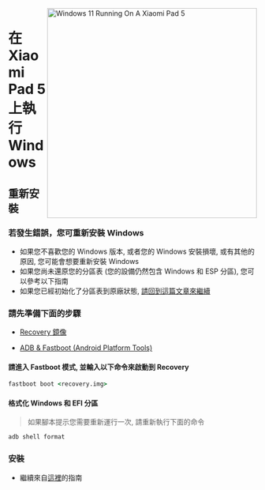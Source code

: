 <img align="right" src="https://raw.githubusercontent.com/erdilS/Port-Windows-11-Xiaomi-Pad-5/main/nabu.png" width="425" alt="Windows 11 Running On A Xiaomi Pad 5">

# 在 Xiaomi Pad 5 上執行 Windows

## 重新安裝

### 若發生錯誤，您可重新安裝 Windows
- 如果您不喜歡您的 Windows 版本, 或者您的 Windows 安裝損壞, 或有其他的原因, 您可能會想要重新安裝 Windows
- 如果您尚未還原您的分區表 (您的設備仍然包含 Windows 和 ESP 分區), 您可以參考以下指南
- 如果您已經初始化了分區表到原廠狀態, [請回到這篇文章來繼續](/guide/Traditional%20Chinese/1-partition-tw.md)

### 請先準備下面的步驟
- [Recovery 鏡像](https://github.com/erdilS/Port-Windows-11-Xiaomi-Pad-5/releases/download/1.0/recovery.img)
  
- [ADB & Fastboot (Android Platform Tools)](https://developer.android.com/studio/releases/platform-tools)

#### 請進入 Fastboot 模式, 並輸入以下命令來啟動到 Recovery
```cmd
fastboot boot <recovery.img>
```

#### 格式化 Windows 和 EFI 分區
> 如果腳本提示您需要重新運行一次, 請重新執行下面的命令
```cmd
adb shell format
```


### 安裝
- 繼續來自[這裡](/guide/Traditional%20Chinese/2-install-tw.md#執行-msc-模式腳本)的指南
